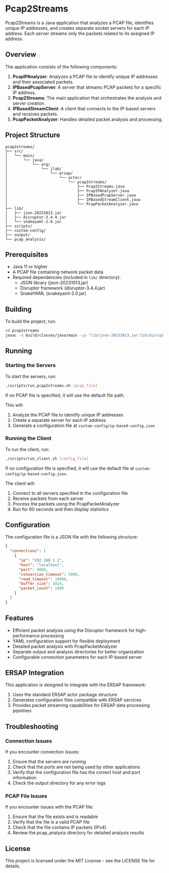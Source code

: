 # Pcap2Streams

Pcap2Streams is a Java application that analyzes a PCAP file, identifies unique IP addresses, and creates separate socket servers for each IP address. Each server streams only the packets related to its assigned IP address.

## Overview

The application consists of the following components:

1. **PcapIPAnalyzer**: Analyzes a PCAP file to identify unique IP addresses and their associated packets.
2. **IPBasedPcapServer**: A server that streams PCAP packets for a specific IP address.
3. **Pcap2Streams**: The main application that orchestrates the analysis and server creation.
4. **IPBasedStreamClient**: A client that connects to the IP-based servers and receives packets.
5. **PcapPacketAnalyzer**: Handles detailed packet analysis and processing.

## Project Structure

```
pcap2streams/
├── src/
│   └── main/
│       └── java/
│           └── org/
│               └── jlab/
│                   └── ersap/
│                       └── actor/
│                           └── pcap2streams/
│                               ├── Pcap2Streams.java
│                               ├── PcapIPAnalyzer.java
│                               ├── IPBasedPcapServer.java
│                               ├── IPBasedStreamClient.java
│                               └── PcapPacketAnalyzer.java
├── lib/
│   ├── json-20231013.jar
│   ├── disruptor-3.4.4.jar
│   └── snakeyaml-2.0.jar
├── scripts/
├── custom-config/
├── output/
└── pcap_analysis/
```

## Prerequisites

- Java 11 or higher
- A PCAP file containing network packet data
- Required dependencies (included in `lib/` directory):
  - JSON library (json-20231013.jar)
  - Disruptor framework (disruptor-3.4.4.jar)
  - SnakeYAML (snakeyaml-2.0.jar)

## Building

To build the project, run:

```bash
cd pcap2streams
javac -d build/classes/java/main -cp "lib/json-20231013.jar:lib/disruptor-3.4.4.jar:lib/snakeyaml-2.0.jar" src/main/java/org/jlab/ersap/actor/pcap2streams/*.java
```

## Running

### Starting the Servers

To start the servers, run:

```bash
./scripts/run_pcap2streams.sh [pcap_file]
```

If no PCAP file is specified, it will use the default file path.

This will:
1. Analyze the PCAP file to identify unique IP addresses
2. Create a separate server for each IP address
3. Generate a configuration file at `custom-config/ip-based-config.json`

### Running the Client

To run the client, run:

```bash
./scripts/run_client.sh [config_file]
```

If no configuration file is specified, it will use the default file at `custom-config/ip-based-config.json`.

The client will:
1. Connect to all servers specified in the configuration file
2. Receive packets from each server
3. Process the packets using the PcapPacketAnalyzer
4. Run for 60 seconds and then display statistics

## Configuration

The configuration file is a JSON file with the following structure:

```json
{
  "connections": [
    {
      "ip": "192.168.1.1",
      "host": "localhost",
      "port": 9000,
      "connection_timeout": 5000,
      "read_timeout": 30000,
      "buffer_size": 1024,
      "packet_count": 1000
    }
  ]
}
```

## Features

- Efficient packet analysis using the Disruptor framework for high-performance processing
- YAML configuration support for flexible deployment
- Detailed packet analysis with PcapPacketAnalyzer
- Separate output and analysis directories for better organization
- Configurable connection parameters for each IP-based server

## ERSAP Integration

This application is designed to integrate with the ERSAP framework:

1. Uses the standard ERSAP actor package structure
2. Generates configuration files compatible with ERSAP services
3. Provides packet streaming capabilities for ERSAP data processing pipelines

## Troubleshooting

### Connection Issues

If you encounter connection issues:

1. Ensure that the servers are running
2. Check that the ports are not being used by other applications
3. Verify that the configuration file has the correct host and port information
4. Check the output directory for any error logs

### PCAP File Issues

If you encounter issues with the PCAP file:

1. Ensure that the file exists and is readable
2. Verify that the file is a valid PCAP file
3. Check that the file contains IP packets (IPv4)
4. Review the pcap_analysis directory for detailed analysis results

## License

This project is licensed under the MIT License - see the LICENSE file for details. 
